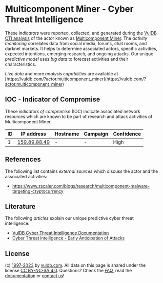 # Multicomponent Miner - Cyber Threat Intelligence

These _indicators_ were reported, collected, and generated during the [VulDB CTI analysis](https://vuldb.com/?kb.cti) of the actor known as [Multicomponent Miner](https://vuldb.com/?actor.multicomponent_miner). The _activity monitoring_ correlates data from social media, forums, chat rooms, and darknet markets. It helps to determine associated actors, specific activities, expected intentions, emerging research, and ongoing attacks. Our unique _predictive model_ uses _big data_ to forecast activities and their characteristics.

_Live data_ and more _analysis capabilities_ are available at [https://vuldb.com/?actor.multicomponent_miner](https://vuldb.com/?actor.multicomponent_miner)

## IOC - Indicator of Compromise

These _indicators of compromise_ (IOC) indicate associated network resources which are known to be part of research and attack activities of Multicomponent Miner.

ID | IP address | Hostname | Campaign | Confidence
-- | ---------- | -------- | -------- | ----------
1 | [159.89.88.49](https://vuldb.com/?ip.159.89.88.49) | - | - | High

## References

The following list contains _external sources_ which discuss the actor and the associated activities:

* https://www.zscaler.com/blogs/research/multicomponent-malware-targeting-cryptocurrency

## Literature

The following _articles_ explain our unique predictive cyber threat intelligence:

* [VulDB Cyber Threat Intelligence Documentation](https://vuldb.com/?kb.cti)
* [Cyber Threat Intelligence - Early Anticipation of Attacks](https://www.scip.ch/en/?labs.20201022)

## License

(c) [1997-2023](https://vuldb.com/?kb.changelog) by [vuldb.com](https://vuldb.com/?kb.about). All data on this page is shared under the license [CC BY-NC-SA 4.0](https://creativecommons.org/licenses/by-nc-sa/4.0/). Questions? Check the [FAQ](https://vuldb.com/?kb.faq), read the [documentation](https://vuldb.com/?kb) or [contact us](https://vuldb.com/?contact)!
